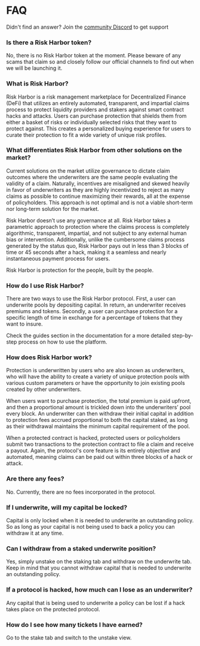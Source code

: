 # FAQ

Didn't find an answer? Join the [community Discord](https://discord.gg/7aAC4p6vsr) to get support

### Is there a Risk Harbor token?

No, there is no Risk Harbor token at the moment. Please beware of any scams that claim so and closely follow our official channels to find out when we will be launching it.

### What is Risk Harbor?

Risk Harbor is a risk management marketplace for Decentralized Finance \(DeFi\) that utilizes an entirely automated, transparent, and impartial claims process to protect liquidity providers and stakers against smart contract hacks and attacks. Users can purchase protection that shields them from either a basket of risks or individually selected risks that they want to protect against. This creates a personalized buying experience for users to curate their protection to fit a wide variety of unique risk profiles.

### What differentiates Risk Harbor from other solutions on the market?

Current solutions on the market utilize governance to dictate claim outcomes where the underwriters are the same people evaluating the validity of a claim. Naturally, incentives are misaligned and skewed heavily in favor of underwriters as they are highly incentivized to reject as many claims as possible to continue maximizing their rewards, all at the expense of policyholders. This approach is not optimal and is not a viable short-term nor long-term solution for the market. 

Risk Harbor doesn’t use any governance at all. Risk Harbor takes a parametric approach to protection where the claims process is completely algorithmic, transparent, impartial, and not subject to any external human bias or intervention. Additionally, unlike the cumbersome claims process generated by the status quo, Risk Harbor pays out in less than 3 blocks of time or 45 seconds after a hack, making it a seamless and nearly instantaneous payment process for users. 

Risk Harbor is protection for the people, built by the people.

### How do I use Risk Harbor?

There are two ways to use the Risk Harbor protocol. First, a user can underwrite pools by depositing capital. In return, an underwriter receives premiums and tokens. Secondly, a user can purchase protection for a specific length of time in exchange for a percentage of tokens that they want to insure.

Check the guides section in the documentation for a more detailed step-by-step process on how to use the platform.

### How does Risk Harbor work?

Protection is underwritten by users who are also known as underwriters, who will have the ability to create a variety of unique protection pools with various custom parameters or have the opportunity to join existing pools created by other underwriters.

When users want to purchase protection, the total premium is paid upfront, and then a proportional amount is trickled down into the underwriters’ pool every block. An underwriter can then withdraw their initial capital in addition to protection fees accrued proportional to both the capital staked, as long as their withdrawal maintains the minimum capital requirement of the pool.

When a protected contract is hacked, protected users or policyholders submit two transactions to the protection contract to file a claim and receive a payout. Again, the protocol's core feature is its entirely objective and automated, meaning claims can be paid out within three blocks of a hack or attack.

### Are there any fees?

No. Currently, there are no fees incorporated in the protocol.

### If I underwrite, will my capital be locked?

Capital is only locked when it is needed to underwrite an outstanding policy. So as long as your capital is not being used to back a policy you can withdraw it at any time. 

### Can I withdraw from a staked underwrite position?

Yes, simply unstake on the staking tab and withdraw on the underwrite tab. Keep in mind that you cannot withdraw capital that is needed to underwrite an outstanding policy. 

### If a protocol is hacked, how much can I lose as an underwriter?

Any capital that is being used to underwrite a policy can be lost if a hack takes place on the protected protocol. 

### How do I see how many tickets I have earned?

Go to the stake tab and switch to the unstake view.



